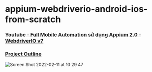 # appium-webdriverio-android-ios-from-scratch

### [Youtube - Full Mobile Automation sử dụng Appium 2.0 - WebdriverIO v7](https://www.youtube.com/playlist?list=PLZ0t4mJASA4uQlWE4t4tdX8MfSBo7Fi7W)

### [Project Outline](https://github.com/tnguyenngocqa/appium-webdriverio-from-scratch/projects/1)

![Screen Shot 2022-02-11 at 10 29 47](https://user-images.githubusercontent.com/51280278/153533488-606a5a7d-450b-40c3-83e2-889246b66c83.png)
